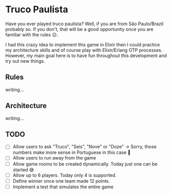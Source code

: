 # Truco Paulista

Have you ever played truco paulista? Well, if you are from São Paulo/Brazil probably so. If you don't, that will be a good opportunity once you are familiar with the rules 😉.

I had this crazy idea to implement this game in Elixir then I could practice my architecture skills and of course play with Elixir/Erlang OTP processes. However, my main goal here is to have fun throughout this development and try out new things.

## Rules

writing...

## Architecture

writing...

## TODO
- [ ] Allow users to ask "Truco", "Seis", "Nove" or "Doze" -> Sorry, those numbers make more sense in Portuguese in this case 🙈
- [ ] Allow users to run away from the game
- [ ] Allow game rooms to be created dynamically. Today just one can be started 😅
- [ ] Allow up to 6 players. Today only 4 is supported.
- [ ] Define winner once one team made 12 points.
- [ ] Implement a test that simulates the entire game
